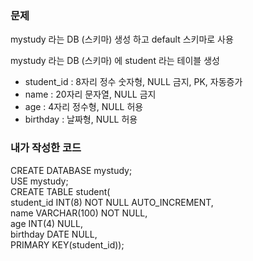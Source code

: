 ### 문제
mystudy 라는 DB (스키마) 생성 하고 default 스키마로 사용<br>

mystudy 라는 DB (스키마) 에 student 라는 테이블 생성
- student_id : 8자리 정수 숫자형, NULL 금지, PK, 자동증가
- name : 20자리 문자열, NULL 금지 
- age : 4자리 정수형, NULL 허용
- birthday : 날짜형, NULL 허용


### 내가 작성한 코드
CREATE DATABASE mystudy;<br>
USE mystudy;<br>
CREATE TABLE student(<br>
         student_id INT(8) NOT NULL AUTO_INCREMENT,<br>
         name VARCHAR(100) NOT NULL,<br>
         age INT(4) NULL,<br>
         birthday DATE NULL,<br>
         PRIMARY KEY(student_id));<br>
